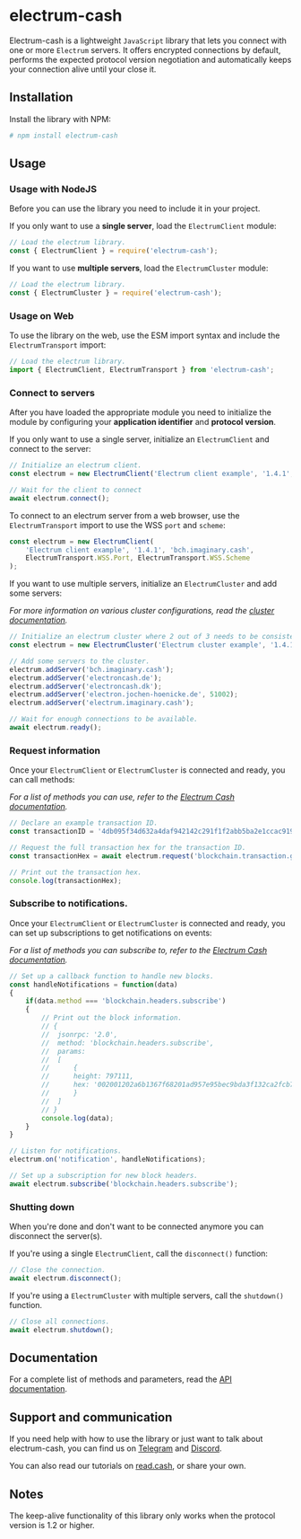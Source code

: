 # electrum-cash

Electrum-cash is a lightweight `JavaScript` library that lets you connect with one or more `Electrum` servers.
It offers encrypted connections by default,
performs the expected protocol version negotiation and
automatically keeps your connection alive until your close it.

## Installation

Install the library with NPM:

```bash
# npm install electrum-cash
```

## Usage

### Usage with NodeJS

Before you can use the library you need to include it in your project.

If you only want to use a **single server**, load the `ElectrumClient` module:

```js
// Load the electrum library.
const { ElectrumClient } = require('electrum-cash');
```

If you want to use **multiple servers**, load the `ElectrumCluster` module:

```js
// Load the electrum library.
const { ElectrumCluster } = require('electrum-cash');
```

### Usage on Web

To use the library on the web, use the ESM import syntax and include the `ElectrumTransport` import:

```js
// Load the electrum library.
import { ElectrumClient, ElectrumTransport } from 'electrum-cash';
```

### Connect to servers

After you have loaded the appropriate module you need to initialize the module by configuring your **application identifier** and **protocol version**.

If you only want to use a single server, initialize an `ElectrumClient` and connect to the server:
```js
// Initialize an electrum client.
const electrum = new ElectrumClient('Electrum client example', '1.4.1', 'bch.imaginary.cash');

// Wait for the client to connect
await electrum.connect();
```

To connect to an electrum server from a web browser, use the `ElectrumTransport` import to use the WSS `port` and `scheme`:

```js
const electrum = new ElectrumClient(
	'Electrum client example', '1.4.1', 'bch.imaginary.cash',
	ElectrumTransport.WSS.Port, ElectrumTransport.WSS.Scheme
);
```

If you want to use multiple servers, initialize an `ElectrumCluster` and add some servers:

*For more information on various cluster configurations, read the [cluster documentation](https://read.cash/@JonathanSilverblood/electrum-cash-strategic-use-of-clusters-83743111).*

```js
// Initialize an electrum cluster where 2 out of 3 needs to be consistent, polled randomly with fail-over (default).
const electrum = new ElectrumCluster('Electrum cluster example', '1.4.1', 2, 3);

// Add some servers to the cluster.
electrum.addServer('bch.imaginary.cash');
electrum.addServer('electroncash.de');
electrum.addServer('electroncash.dk');
electrum.addServer('electron.jochen-hoenicke.de', 51002);
electrum.addServer('electrum.imaginary.cash');

// Wait for enough connections to be available.
await electrum.ready();
```


### Request information

Once your `ElectrumClient` or `ElectrumCluster` is connected and ready, you can call methods:

*For a list of methods you can use, refer to the [Electrum Cash documentation](https://bitcoincash.network/electrum/).*

```js
// Declare an example transaction ID.
const transactionID = '4db095f34d632a4daf942142c291f1f2abb5ba2e1ccac919d85bdc2f671fb251';

// Request the full transaction hex for the transaction ID.
const transactionHex = await electrum.request('blockchain.transaction.get', transactionID);

// Print out the transaction hex.
console.log(transactionHex);
```

### Subscribe to notifications.

Once your `ElectrumClient` or `ElectrumCluster` is connected and ready, you can set up subscriptions to get notifications on events:

*For a list of methods you can subscribe to, refer to the [Electrum Cash documentation](https://bitcoincash.network/electrum/).*

```js
// Set up a callback function to handle new blocks.
const handleNotifications = function(data)
{
	if(data.method === 'blockchain.headers.subscribe')
	{
		// Print out the block information.
		// {
		// 	jsonrpc: '2.0',
		// 	method: 'blockchain.headers.subscribe',
		// 	params:
		// 	[
		// 		{
		// 		height: 797111,
		// 		hex: '002001202a6b1367f68201ad957e95bec9bda3f132ca2fcb75c0c000000000000000000074befba60bd8615d87ddb636aa99bc032cec8db3adb0d915d45391bc811c1e9ceacf89647a60051819a79559'
		// 		}
		// 	]
		// }
		console.log(data);
	}
}

// Listen for notifications.
electrum.on('notification', handleNotifications);

// Set up a subscription for new block headers.
await electrum.subscribe('blockchain.headers.subscribe');
```

### Shutting down

When you're done and don't want to be connected anymore you can disconnect the server(s).

If you're using a single `ElectrumClient`, call the `disconnect()` function:

```js
// Close the connection.
await electrum.disconnect();
```

If you're using a `ElectrumCluster` with multiple servers, call the `shutdown()` function.

```js
// Close all connections.
await electrum.shutdown();
```

## Documentation

For a complete list of methods and parameters, read the [API documentation](https://generalprotocols.gitlab.io/electrum-cash/library/).

## Support and communication

If you need help with how to use the library or just want to talk about electrum-cash, you can find us on [Telegram](https://t.me/electrumcash) and [Discord](https://discord.gg/ZjXQzew).

You can also read our tutorials on [read.cash](https://read.cash/c/electrum-cash-f45e), or share your own.

## Notes

The keep-alive functionality of this library only works when the protocol version is 1.2 or higher.
